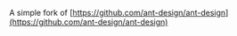 A simple fork of [https://github.com/ant-design/ant-design](https://github.com/ant-design/ant-design)

